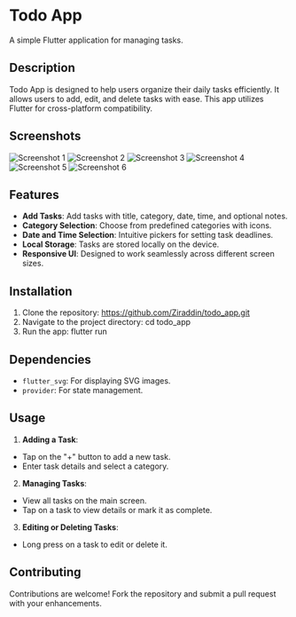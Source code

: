 # Todo App

A simple Flutter application for managing tasks.

## Description

Todo App is designed to help users organize their daily tasks efficiently. It allows users to add, edit, and delete tasks with ease. This app utilizes Flutter for cross-platform compatibility.

## Screenshots

![Screenshot 1](images/Screenshot_1.png)
![Screenshot 2](images/Screenshot_2.png)
![Screenshot 3](images/Screenshot_3.png)
![Screenshot 4](images/Screenshot_4.png)
![Screenshot 5](images/Screenshot_5.png)
![Screenshot 6](images/Screenshot_6.png)

## Features

- **Add Tasks**: Add tasks with title, category, date, time, and optional notes.
- **Category Selection**: Choose from predefined categories with icons.
- **Date and Time Selection**: Intuitive pickers for setting task deadlines.
- **Local Storage**: Tasks are stored locally on the device.
- **Responsive UI**: Designed to work seamlessly across different screen sizes.

## Installation

1. Clone the repository:
   https://github.com/Ziraddin/todo_app.git
2. Navigate to the project directory:
   cd todo_app
3. Run the app:
   flutter run

## Dependencies

- `flutter_svg`: For displaying SVG images.
- `provider`: For state management.

## Usage

1. **Adding a Task**:

- Tap on the "+" button to add a new task.
- Enter task details and select a category.

2. **Managing Tasks**:

- View all tasks on the main screen.
- Tap on a task to view details or mark it as complete.

3. **Editing or Deleting Tasks**:

- Long press on a task to edit or delete it.

## Contributing

Contributions are welcome! Fork the repository and submit a pull request with your enhancements.
